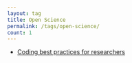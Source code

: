 ```yaml
---
layout: tag
title: Open Science
permalink: /tags/open-science/
count: 1
---
```


- [Coding best practices for researchers](https://biomadeira.github.io/2023-01-11-coding-best-practices)
